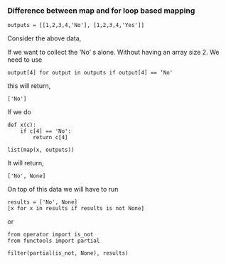 ### Difference between map and for loop based mapping

```
outputs = [[1,2,3,4,'No'], [1,2,3,4,'Yes']]
```

Consider the above data,

If we want to collect the ‘No’ s alone. Without having an array size 2. We need to use

```
output[4] for output in outputs if output[4] == ‘No'
```

this will return,

```
['No']
```

If we do

```
def x(c):
    if c[4] == 'No':
        return c[4]

list(map(x, outputs))

```

It will return,

```
['No', None]
```

On top of this data we will have to run

```
results = ['No', None]
[x for x in results if results is not None]
```

or

```
from operator import is_not
from functools import partial

filter(partial(is_not, None), results)
```